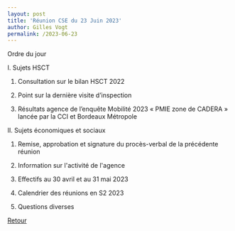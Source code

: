 ```yaml
---
layout: post
title: 'Réunion CSE du 23 Juin 2023'
author: Gilles Vogt
permalink: /2023-06-23
---
```

Ordre du jour

I. Sujets HSCT

1. Consultation sur le bilan HSCT 2022

2. Point sur la dernière visite d’inspection

3. Résultats agence de l’enquête Mobilité 2023 « PMIE zone de CADERA » lancée par la CCI et Bordeaux Métropole

 

II. Sujets économiques et sociaux

1. Remise, approbation et signature du procès-verbal de la précédente réunion

2. Information sur l'activité de l'agence

3. Effectifs au 30 avril et au 31 mai 2023

4. Calendrier des réunions en S2 2023

5. Questions diverses

 [Retour](./)
